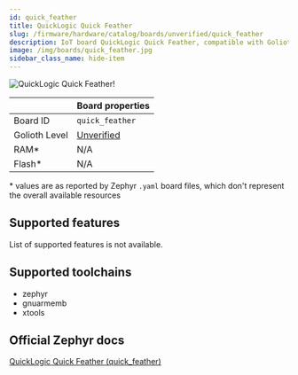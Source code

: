 ```yaml
---
id: quick_feather
title: QuickLogic Quick Feather
slug: /firmware/hardware/catalog/boards/unverified/quick_feather
description: IoT board QuickLogic Quick Feather, compatible with Golioth at unverified level.
image: /img/boards/quick_feather.jpg
sidebar_class_name: hide-item
---
```


[//]: # (This is an auto-generated file, do not edit! Changes to it will be lost upon re-generation)

![QuickLogic Quick Feather!](/img/boards/quick_feather.jpg "QuickLogic Quick Feather")

|                | Board properties     |
| -------------  | -------------------- |
| Board ID       | `quick_feather` |
| Golioth Level  | [Unverified](/firmware/hardware#unverified-boards) |
| RAM*           | N/A |
| Flash*         | N/A |

\* values are as reported by Zephyr `.yaml` board files, which don't represent the overall available resources



## Supported features

List of supported features is not available.

## Supported toolchains

* zephyr
* gnuarmemb
* xtools

## Official Zephyr docs

[QuickLogic Quick Feather (quick_feather)](https://docs.zephyrproject.org/latest/boards/quicklogic/quick_feather/doc/index.html)
